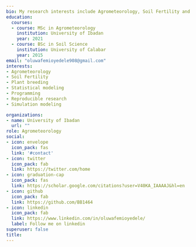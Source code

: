```yaml
---
bio: My research interests include Agrometeorology, Soil Fertility and Machine Learning with tidymodel, simulation modeling using DSSAT and Plant breeding
education:
  courses:
  - course: MSc in Agrometeorology
    institution: University of Ibadan
    year: 2021
  - course: BSc in Soil Science
    institution: University of Calabar
    year: 2015
email: "oluwafemioyedele908@gmail.com"
interests:
- Agrometeorology
- Soil Fertility
- Plant breeding
- Statistical modeling
- Programming
- Reproducible research
- Simulation modeling

organizations:
- name: University of Ibadan
  url: ""
role: Agrometeorology
social:
- icon: envelope
  icon_pack: fas
  link: '#contact'
- icon: twitter
  icon_pack: fab
  link: https://twitter.com/home
- icon: graduation-cap
  icon_pack: fas
  link: https://scholar.google.com/citations?user=V40KA_IAAAAJ&hl=en
- icon: github
  icon_pack: fab
  link: https://github.com/BB1464
- icon: linkedin
  icon_pack: fab
  link: https://www.linkedin.com/in/oluwafemioyedele/
  label: Follow me on linkedin
superuser: false
title: 
---
```


